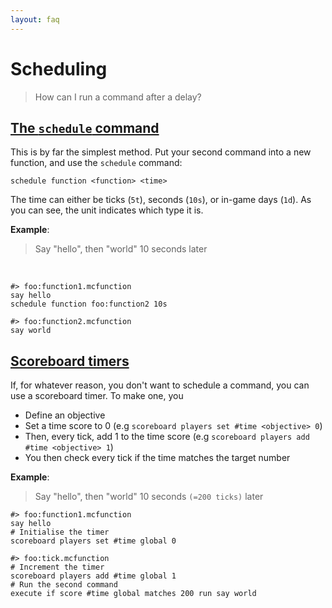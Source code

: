 ```yaml
---
layout: faq
---
```

# Scheduling

> How can I run a command after a delay?

## [The `schedule` command](#schedule)

This is by far the simplest method. Put your second command into a new function, and use the `schedule` command:
```
schedule function <function> <time>
```
The time can either be ticks (`5t`), seconds (`10s`), or in-game days (`1d`). As you can see, the unit indicates which type it is.

**Example**:
> Say "hello", then "world" 10 seconds later

&nbsp;

```
#> foo:function1.mcfunction
say hello
schedule function foo:function2 10s
```

```
#> foo:function2.mcfunction
say world
```

## [Scoreboard timers](#score)

If, for whatever reason, you don't want to schedule a command, you can use a scoreboard timer. To make one, you

- Define an objective
- Set a time score to 0 (e.g `scoreboard players set #time <objective> 0`)
- Then, every tick, add 1 to the time score (e.g `scoreboard players add #time <objective> 1`)
- You then check every tick if the time matches the target number

**Example**:
> Say "hello", then "world" 10 seconds `(=200 ticks)` later

```
#> foo:function1.mcfunction
say hello
# Initialise the timer
scoreboard players set #time global 0
```

```
#> foo:tick.mcfunction
# Increment the timer
scoreboard players add #time global 1
# Run the second command
execute if score #time global matches 200 run say world
```